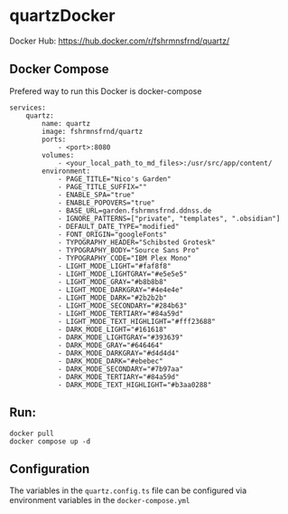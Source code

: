 # quartzDocker

Docker Hub: https://hub.docker.com/r/fshrmnsfrnd/quartz/

## Docker Compose
Prefered way to run this Docker is docker-compose
```
services:
    quartz:
        name: quartz
        image: fshrmnsfrnd/quartz
        ports:
            - <port>:8080
        volumes:
            - <your_local_path_to_md_files>:/usr/src/app/content/
        environment:
            - PAGE_TITLE="Nico's Garden"
            - PAGE_TITLE_SUFFIX=""
            - ENABLE_SPA="true"
            - ENABLE_POPOVERS="true"
            - BASE_URL=garden.fshrmnsfrnd.ddnss.de
            - IGNORE_PATTERNS=["private", "templates", ".obsidian"]
            - DEFAULT_DATE_TYPE="modified"
            - FONT_ORIGIN="googleFonts"
            - TYPOGRAPHY_HEADER="Schibsted Grotesk"
            - TYPOGRAPHY_BODY="Source Sans Pro"
            - TYPOGRAPHY_CODE="IBM Plex Mono"
            - LIGHT_MODE_LIGHT="#faf8f8"
            - LIGHT_MODE_LIGHTGRAY="#e5e5e5"
            - LIGHT_MODE_GRAY="#b8b8b8"
            - LIGHT_MODE_DARKGRAY="#4e4e4e"
            - LIGHT_MODE_DARK="#2b2b2b"
            - LIGHT_MODE_SECONDARY="#284b63"
            - LIGHT_MODE_TERTIARY="#84a59d"
            - LIGHT_MODE_TEXT_HIGHLIGHT="#fff23688"
            - DARK_MODE_LIGHT="#161618"
            - DARK_MODE_LIGHTGRAY="#393639"
            - DARK_MODE_GRAY="#646464"
            - DARK_MODE_DARKGRAY="#d4d4d4"
            - DARK_MODE_DARK="#ebebec"
            - DARK_MODE_SECONDARY="#7b97aa"
            - DARK_MODE_TERTIARY="#84a59d"
            - DARK_MODE_TEXT_HIGHLIGHT="#b3aa0288"
```

## Run:
```
docker pull
docker compose up -d
```

## Configuration
The variables in the `quartz.config.ts` file can be configured via environment variables in the `docker-compose.yml`
